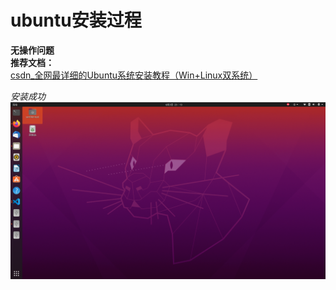 # ubuntu安装过程

**无操作问题**  
**推荐文档：**  
[csdn_全网最详细的Ubuntu系统安装教程（Win+Linux双系统）](https://blog.csdn.net/weixin_65688914/article/details/132661114?ops_request_misc=%257B%2522request%255Fid%2522%253A%2522172269787816800182776214%2522%252C%2522scm%2522%253A%252220140713.130102334..%2522%257D&request_id=172269787816800182776214&biz_id=0&utm_medium=distribute.pc_search_result.none-task-blog-2~all~top_click~default-2-132661114-null-null.142^v100^pc_search_result_base3&utm_term=ubuntu%E5%8F%8C%E7%B3%BB%E7%BB%9F%E5%AE%89%E8%A3%85&spm=1018.2226.3001.4187)

*安装成功*
![图片](<2024-08-03 23-13-20 的屏幕截图-1.png>)
